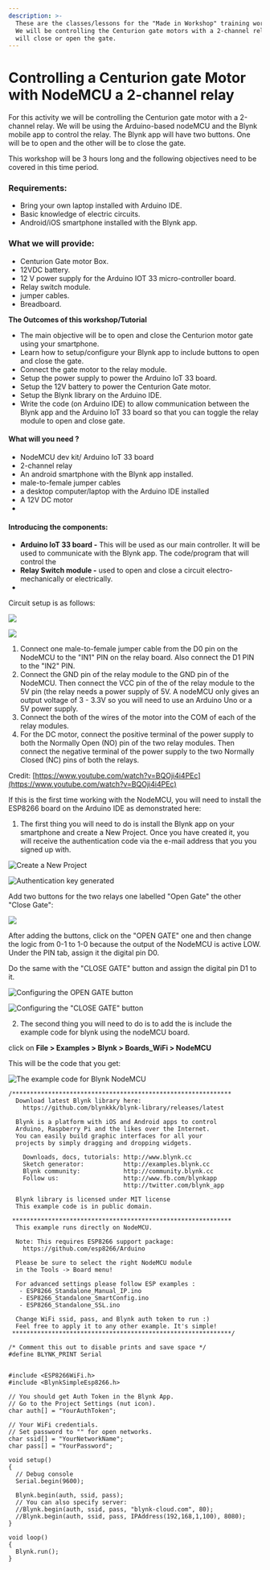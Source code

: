 ```yaml
---
description: >-
  These are the classes/lessons for the "Made in Workshop" training workshops.
  We will be controlling the Centurion gate motors with a 2-channel relay. This
  will close or open the gate.
---
```


# Controlling a Centurion gate Motor with NodeMCU a 2-channel relay

For this activity we will be controlling the Centurion gate motor with a 2-channel relay. We will be using the Arduino-based nodeMCU and the Blynk mobile app to control the relay. The Blynk app will have two buttons. One will be to open and the other will be to close the gate. 

This workshop will be 3 hours long and the following objectives need to be covered in this time period.

### Requirements:

* Bring your own laptop installed with Arduino IDE.
* Basic knowledge of electric circuits.
* Android/iOS smartphone installed with the Blynk app.

### What we will provide:

* Centurion Gate motor Box.
* 12VDC battery.
* 12 V power supply for the Arduino IOT 33 micro-controller board. 
* Relay switch module.
* jumper cables.
* Breadboard.



**The Outcomes of this workshop/Tutorial**

* The main objective will be to open and close the Centurion motor gate using your smartphone.
* Learn how to setup/configure your Blynk app to include buttons to open and close the gate.
* Connect the gate motor to the relay module.
* Setup the power supply to power the Arduino IoT 33 board.
* Setup the 12V battery to power the Centurion Gate motor. 
* Setup the Blynk library on the Arduino IDE.
* Write the code \(on Arduino IDE\) to allow communication between the Blynk app and the Arduino IoT 33 board so that you can toggle the relay module to open and close gate.

#### What will you need ?

* NodeMCU dev kit/ Arduino IoT 33 board
* 2-channel relay 
* An android smartphone with the Blynk app installed.
* male-to-female jumper cables
* a desktop computer/laptop with the Arduino IDE installed 
* A 12V DC motor 
* 
#### Introducing the components:

* **Arduino IoT 33 board -** This will be used as our main controller. It will be used to communicate with the Blynk app. The code/program that will control the 
* **Relay Switch module -** used to open and close a circuit electro-mechanically or electrically.
* 
Circuit setup is as follows:  
  

![](../../.gitbook/assets/image.png)



![](../../.gitbook/assets/centuriongatemotor.PNG)

1. Connect one male-to-female jumper cable from the D0 pin on the NodeMCU to the "IN1" PIN on the relay board.  Also connect the D1 PIN to the "IN2" PIN.
2. Connect the GND pin of the relay module to the GND pin of the NodeMCU. Then connect the VCC pin of the of the relay module to the 5V pin \(the relay needs a power supply of 5V. A nodeMCU only gives an output voltage of 3 - 3.3V so you will need to use an Arduino Uno or a 5V power supply.
3. Connect the both of the wires of the motor into the COM of each of the relay modules. 
4. For the DC motor, connect the positive terminal of the power supply to both the Normally Open \(NO\) pin of the two relay modules. Then connect the negative terminal of the power supply to the two Normally Closed \(NC\) pins of both the relays.

Credit: [https://www.youtube.com/watch?v=BQOji4i4PEc](https://www.youtube.com/watch?v=BQOji4i4PEc)



If this is the first time working with the NodeMCU, you will need to install the ESP8266 board on the Arduino IDE as demonstrated here: 

1.  The first thing you will need to do is install the Blynk app on your smartphone and create a New Project. Once you have created it, you will receive the authentication code via the e-mail address that you you signed up with.  

![Create a New Project](../../.gitbook/assets/createblynkappname.png)

![Authentication key generated](../../.gitbook/assets/createblynkapp.png)

Add two buttons for the two relays one labelled "Open Gate" the other "Close Gate":

![](../../.gitbook/assets/screenshot_20200214-184846.png)

After adding the buttons, click on the "OPEN GATE" one and then change the logic from 0-1 to 1-0 because the output of the NodeMCU is active LOW. Under the PIN tab, assign it the digital pin D0.

Do the same with the "CLOSE GATE" button and assign the digital pin D1 to it.

 

![Configuring the OPEN GATE button](../../.gitbook/assets/screenshot_20200215-103136.png)



![Configuring the &quot;CLOSE GATE&quot; button ](../../.gitbook/assets/screenshot_20200215-103136%20%281%29.png)





2. The second thing you will need to do is to add the is include the example code for blynk using the nodeMCU board. 

click on **File &gt; Examples &gt; Blynk &gt; Boards\_WiFi &gt; NodeMCU** 

This will be the code that you get:

![The example code for Blynk NodeMCU](../../.gitbook/assets/blynk_nodemcu.PNG)

```text
/*************************************************************
  Download latest Blynk library here:
    https://github.com/blynkkk/blynk-library/releases/latest

  Blynk is a platform with iOS and Android apps to control
  Arduino, Raspberry Pi and the likes over the Internet.
  You can easily build graphic interfaces for all your
  projects by simply dragging and dropping widgets.

    Downloads, docs, tutorials: http://www.blynk.cc
    Sketch generator:           http://examples.blynk.cc
    Blynk community:            http://community.blynk.cc
    Follow us:                  http://www.fb.com/blynkapp
                                http://twitter.com/blynk_app

  Blynk library is licensed under MIT license
  This example code is in public domain.

 *************************************************************
  This example runs directly on NodeMCU.

  Note: This requires ESP8266 support package:
    https://github.com/esp8266/Arduino

  Please be sure to select the right NodeMCU module
  in the Tools -> Board menu!

  For advanced settings please follow ESP examples :
   - ESP8266_Standalone_Manual_IP.ino
   - ESP8266_Standalone_SmartConfig.ino
   - ESP8266_Standalone_SSL.ino

  Change WiFi ssid, pass, and Blynk auth token to run :)
  Feel free to apply it to any other example. It's simple!
 *************************************************************/

/* Comment this out to disable prints and save space */
#define BLYNK_PRINT Serial


#include <ESP8266WiFi.h>
#include <BlynkSimpleEsp8266.h>

// You should get Auth Token in the Blynk App.
// Go to the Project Settings (nut icon).
char auth[] = "YourAuthToken";

// Your WiFi credentials.
// Set password to "" for open networks.
char ssid[] = "YourNetworkName";
char pass[] = "YourPassword";

void setup()
{
  // Debug console
  Serial.begin(9600);

  Blynk.begin(auth, ssid, pass);
  // You can also specify server:
  //Blynk.begin(auth, ssid, pass, "blynk-cloud.com", 80);
  //Blynk.begin(auth, ssid, pass, IPAddress(192,168,1,100), 8080);
}

void loop()
{
  Blynk.run();
}

```




